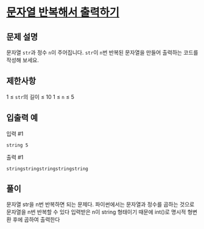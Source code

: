 # [문자열 반복해서 출력하기][1]

## 문제 설명

문자열 `str`과 정수 `n`이 주어집니다.
`str`이 `n`번 반복된 문자열을 만들어 출력하는 코드를 작성해 보세요.

## 제한사항

1 ≤ `str`의 길이 ≤ 10
1 ≤ `n` ≤ 5

## 입출력 예

입력 #1

```
string 5
```

출력 #1

```
stringstringstringstringstring
```

## 풀이

문자열 str을 n번 반복하면 되는 문제다.
파이썬에서는 문자열과 정수를 곱하는 것으로 문자열을 n번 반복할 수 있다
입력받은 n이 string 형태이기 때문에 int()로 명시적 형변환 후에 곱하여 출력한다

[1]: https://school.programmers.co.kr/learn/courses/30/lessons/181950

